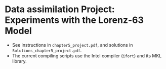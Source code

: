 # Data assimilation Project: Experiments with the Lorenz-63 Model

- See instructions in `chapter5_project.pdf`, and solutions in `Solutions_chapter5_project.pdf`.
- The current compiling scripts use the Intel compiler (`ifort`) and its MKL library. 
